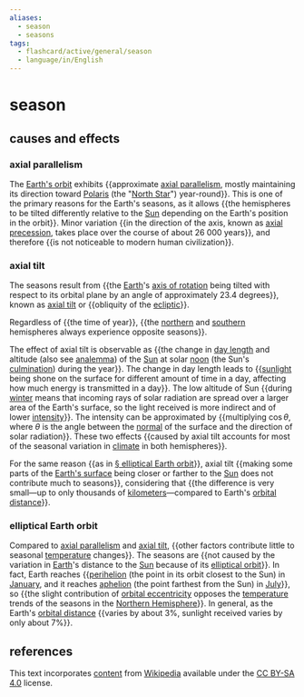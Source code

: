 ```yaml
---
aliases:
  - season
  - seasons
tags:
  - flashcard/active/general/season
  - language/in/English
---
```


# season

## causes and effects

### axial parallelism

The [Earth's orbit](Earth's%20orbit.md) exhibits {{approximate [axial parallelism](axial%20parallelism.md), mostly maintaining its direction toward [Polaris](Polaris.md) (the "[North Star](pole%20star.md)") year-round}}. This is one of the primary reasons for the Earth's seasons, as it allows {{the hemispheres to be tilted differently relative to the [Sun](Sun.md) depending on the Earth's position in the orbit}}. Minor variation {{in the direction of the axis, known as [axial precession](axial%20precession.md), takes place over the course of about 26&nbsp;000 years}}, and therefore {{is not noticeable to modern human civilization}}. <!--SR:!2024-09-13,57,310!2024-09-02,45,290!2024-09-16,60,310!2024-08-30,43,290-->

### axial tilt

The seasons result from {{the [Earth](Earth.md)'s [axis of rotation](rotation%20around%20a%20fixed%20axis.md) being tilted with respect to its orbital plane by an angle of approximately 23.4 degrees}}, known as [axial tilt](axial%20tilt.md) or {{obliquity of the [ecliptic](ecliptic.md)}}. <!--SR:!2024-09-09,53,310!2024-08-22,37,290-->

Regardless of {{the time of year}}, {{the [northern](Northern%20Hemisphere.md) and [southern](Souther%20Hemisphere.md) hemispheres always experience opposite seasons}}. <!--SR:!2024-09-17,61,310!2024-09-08,54,310-->

The effect of axial tilt is observable as {{the change in [day length](daytime.md) and altitude (also see [analemma](analemma.md)) of the [Sun](Sun.md) at solar [noon](noon.md) (the Sun's [culmination](culmination.md)) during the year}}. The change in day length leads to {{[sunlight](sunlight.md) being shone on the surface for different amount of time in a day, affecting how much energy is transmitted in a day}}. The low altitude of Sun {{during [winter](winter.md) means that incoming rays of solar radiation are spread over a larger area of the Earth's surface, so the light received is more indirect and of lower [intensity](solar%20irradiance.md)}}. The intensity can be approximated by {{multiplying $\cos \theta$, where $\theta$ is the angle between the [normal](normal%20(geometry).md) of the surface and the direction of solar radiation}}. These two effects {{caused by axial tilt accounts for most of the seasonal variation in [climate](climate.md) in both hemispheres}}. <!--SR:!2024-09-11,55,321!2024-08-30,42,290!2025-01-12,149,321!2024-09-15,56,301!2024-11-24,105,290-->

For the same reason {{as in [§ elliptical Earth orbit](#elliptical%20Earth%20orbit)}}, axial tilt {{making some parts of the [Earth's surface](geoid.md) being closer or farther to the [Sun](Sun.md) does not contribute much to seasons}}, considering that {{the difference is very small—up to only thousands of [kilometers](kilometre.md)—compared to Earth's [orbital distance](semi-major%20and%20semi-minor%20axes.md)}}. <!--SR:!2024-09-24,67,321!2024-08-22,40,290!2024-09-12,56,310-->

### elliptical Earth orbit

Compared to [axial parallelism](#axial%20parallelism) and [axial tilt](#axial%20tilt), {{other factors contribute little to seasonal [temperature](temperature.md) changes}}. The seasons are {{not caused by the variation in [Earth](Earth.md)'s distance to the [Sun](Sun.md) because of its [elliptical orbit](elliptic%20orbit.md)}}. In fact, Earth reaches {{[perihelion](apsis.md#perihelion%20and%20aphelion) (the point in its orbit closest to the Sun) in [January](January.md), and it reaches [aphelion](apsis.md#perihelion%20and%20aphelion) (the point farthest from the Sun) in [July](July.md)}}, so {{the slight contribution of [orbital eccentricity](orbital%20eccentricity.md) opposes the [temperature](temperature.md) trends of the seasons in the [Northern Hemisphere](Northern%20Hemisphere.md)}}. In general, as the Earth's [orbital distance](semi-major%20and%20semi-minor%20axes.md) {{varies by about 3%, sunlight received varies by only about 7%}}. <!--SR:!2024-10-04,75,321!2024-09-14,55,301!2024-12-25,130,301!2024-09-18,62,321!2024-09-05,48,301-->

## references

This text incorporates [content](https://en.wikipedia.org/wiki/season) from [Wikipedia](Wikipedia.md) available under the [CC BY-SA 4.0](https://creativecommons.org/licenses/by-sa/4.0/) license.
